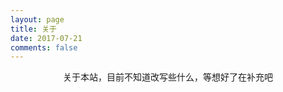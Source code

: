 ```yaml
---
layout: page
title: 关于
date: 2017-07-21
comments: false
---
```

    
<center>关于本站，目前不知道改写些什么，等想好了在补充吧</center>
